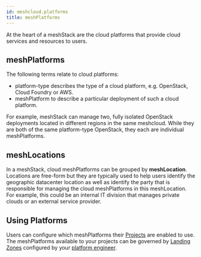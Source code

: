 ```yaml
---
id: meshcloud.platforms
title: meshPlatforms
---
```


At the heart of a meshStack are the cloud platforms that provide cloud services and resources to users.

## meshPlatforms

The following terms relate to cloud platforms:

- platform-type describes the type of a cloud platform, e.g. OpenStack, Cloud Foundry or AWS.
- meshPlatform to describe a particular deployment of such a cloud platform.

For example, meshStack can manage two, fully isolated OpenStack deployments located in different
regions in the same meshcloud. While they are both of the same platform-type OpenStack, they each
are individual meshPlatforms.

## meshLocations

In a meshStack, cloud meshPlatforms can be grouped by **meshLocation**.
Locations are free-form but they are typically used to help users identify the geographic datacenter
location as well as identify the party that is responsible for managing the cloud meshPlatforms
in this meshLocation. For example, this could be an internal IT division that manages private clouds or
an external service provider.

## Using Platforms

Users can configure which meshPlatforms their [Projects](meshcloud.project) are enabled to use.
The meshPlatforms available to your projects can be governed by [Landing Zones](meshcloud.landing-zones)
configured by your [platform engineer](meshstack.index).
